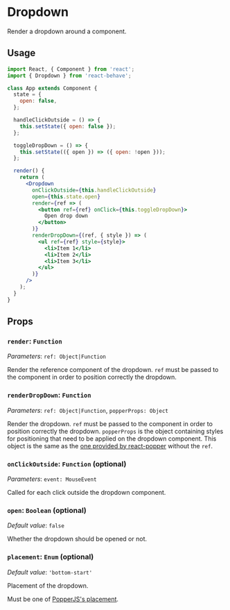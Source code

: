 # Dropdown

[create-ref]: https://reactjs.org/docs/react-api.html#reactcreateref
[react-popper]: https://github.com/FezVrasta/react-popper
[popper-props]: https://github.com/FezVrasta/react-popper#children
[popper-placements]: https://popper.js.org/popper-documentation.html#Popper.placements

Render a dropdown around a component.

## Usage

```jsx
import React, { Component } from 'react';
import { Dropdown } from 'react-behave';

class App extends Component {
  state = {
    open: false,
  };

  handleClickOutside = () => {
    this.setState({ open: false });
  };

  toggleDropDown = () => {
    this.setState(({ open }) => ({ open: !open }));
  };

  render() {
    return (
      <Dropdown
        onClickOutside={this.handleClickOutside}
        open={this.state.open}
        render={ref => (
          <button ref={ref} onClick={this.toggleDropDown}>
            Open drop down
          </button>
        )}
        renderDropDown={(ref, { style }) => (
          <ul ref={ref} style={style}>
            <li>Item 1</li>
            <li>Item 2</li>
            <li>Item 3</li>
          </ul>
        )}
      />
    );
  }
}
```

## Props

### `render`: `Function`

_Parameters_: `ref: Object|Function`

Render the reference component of the dropdown.
`ref` must be passed to the component in order to position correctly the dropdown.

### `renderDropDown`: `Function`

_Parameters_: `ref: Object|Function`, `popperProps: Object`

Render the dropdown.
`ref` must be passed to the component in order to position correctly the dropdown.
`popperProps` is the object containing styles for positioning that need to be applied on the dropdown component.
This object is the same as the [one provided by react-popper][popper-props] without the `ref`.

### `onClickOutside`: `Function` (optional)

_Parameters_: `event: MouseEvent`

Called for each click outside the dropdown component.

### `open`: `Boolean` (optional)

_Default value_: `false`

Whether the dropdown should be opened or not.

### `placement`: `Enum` (optional)

_Default value_: `'bottom-start'`

Placement of the dropdown.

Must be one of [PopperJS's placement][popper-placements].
